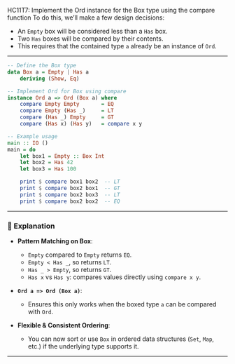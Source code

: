 HC11T7: Implement the Ord instance for the Box type using the compare function
To do this, we’ll make a few design decisions:

- An `Empty` box will be considered less than a `Has` box.
- Two `Has` boxes will be compared by their contents.
- This requires that the contained type `a` already be an instance of `Ord`.

---



```haskell
-- Define the Box type
data Box a = Empty | Has a
    deriving (Show, Eq)

-- Implement Ord for Box using compare
instance Ord a => Ord (Box a) where
    compare Empty Empty       = EQ
    compare Empty (Has _)     = LT
    compare (Has _) Empty     = GT
    compare (Has x) (Has y)   = compare x y

-- Example usage
main :: IO ()
main = do
    let box1 = Empty :: Box Int
    let box2 = Has 42
    let box3 = Has 100

    print $ compare box1 box2  -- LT
    print $ compare box2 box1  -- GT
    print $ compare box2 box3  -- LT
    print $ compare box2 box2  -- EQ
```

---

### 🧠 Explanation

- **Pattern Matching on Box**:
  - `Empty` compared to `Empty` returns `EQ`.
  - `Empty < Has _`, so returns `LT`.
  - `Has _ > Empty`, so returns `GT`.
  - `Has x` vs `Has y`: compares values directly using `compare x y`.

- **`Ord a => Ord (Box a)`**:
  - Ensures this only works when the boxed type `a` can be compared with `Ord`.

- **Flexible & Consistent Ordering**:
  - You can now sort or use `Box` in ordered data structures (`Set`, `Map`, etc.) if the underlying type supports it.

---

